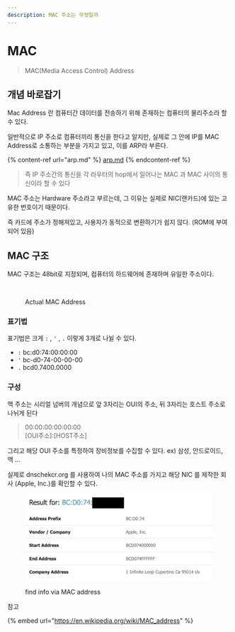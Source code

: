 ```yaml
---
description: MAC 주소는 무엇일까
---
```


# MAC

> MAC(Media Access Control) Address

## 개념 바로잡기

Mac Address 란 컴퓨터간 데이터를 전송하기 위해 존재하는 컴퓨터의 물리주소라 할 수 있다.

일반적으로 IP 주소로 컴퓨터끼리 통신을 한다고 알지만, 실제로 그 안에 IP를 MAC Address로 소통하는 부분을 가지고 있고, 이를 ARP라 부른다.

{% content-ref url="arp.md" %}
[arp.md](arp.md)
{% endcontent-ref %}

> 즉 IP 주소간의 통신을 각 라우터의 hop에서 일어나는 MAC 과 MAC 사이의 통신이라 할 수 있다

MAC 주소는 Hardware 주소라고 부르는데, 그 이유는 실제로 NIC(랜카드)에 있는 고유한 번호이기 때문이다.

즉 카드에 주소가 정해져있고, 사용자가 동적으로 변환하기가 쉽지 않다. (ROM에 부여되어 있음)

## MAC 구조

MAC 구조는 48bit로 지정되며, 컴퓨터의 하드웨어에 존재하며 유일한 주소이다.

<figure><img src="../.gitbook/assets/스크린샷 2022-12-19 오후 4.02.08.png" alt=""><figcaption><p>Actual MAC Address</p></figcaption></figure>

### 표기법

표기법은 크게 `:` , `'` , `.` 이렇게 3개로 나뉠 수 있다.

* `:` bc:d0:74:00:00:00
* `'` bc-d0-74-00-00-00
* `.` bcd0.7400.0000

### 구성

맥 주소는 시리얼 넘버의 개념으로 앞 3자리는 OUI의 주소, 뒤 3자리는 호스트 주소로 나뉘게 된다

> 00:00:00:00:00:00\
> \[OUI주소]:\[HOST주소]

그리고 해당 OUI 주소를 특정하여 장비정보를 수집할 수 있다. ex) 삼성, 안드로이드, 맥 ...

실제로 dnschekcr.org 를 사용하여 나의 MAC 주소를 가지고 해당 NIC 를 제작한 회사 (Apple, Inc.)를 확인할 수 있다.

<figure><img src="../.gitbook/assets/image.png" alt=""><figcaption><p>find info via MAC address</p></figcaption></figure>

참고

{% embed url="https://en.wikipedia.org/wiki/MAC_address" %}
